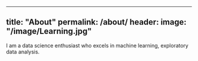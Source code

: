 ---
title: "About"
permalink: /about/
header:
  image: "/image/Learning.jpg"
----
I am a data science enthusiast who excels in machine learning, exploratory data analysis.
